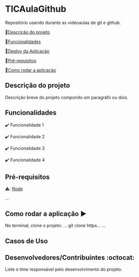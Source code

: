 # TICAulaGithub
Repositório usando durante as videoaulas de git e github.

🔹[Descrição do projeto](#descrição-do-projeto)

🔹[Funcionalidades](#funcionalidades)

🔹[Deploy da Aplicação](#deploy-da-aplicação-dash)

🔹[Pré-requisitos](#pré-requisitos)

🔹[Como rodar a aplicação](#como-rodar-a-aplicação-arrow_forward)

## Descrição do projeto

<p aligh="justify">
  Descrição breve do projeto compondo um paragráfo ou dois.
</p>

## Funcionalidades

✔️ Funcionalidade 1

✔️ Funcionalidade 2

✔️ Funcionalidade 3

✔️ Funcionalidade 4

## Pré-requisitos

⚠️: [Node](https://nodejs.org/en/download/)

...

## Como rodar a aplicação ▶️

No terminal, clone o projeto:
...
git clone https...
...
## Casos de Uso


## Desenvolvedores/Contribuintes :octocat:

Liste o time responsável pelo desenvolvimento do projeto.
